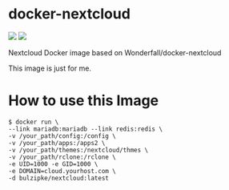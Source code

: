 # docker-nextcloud
[![](https://images.microbadger.com/badges/version/bulzipke/nextcloud.svg)](https://microbadger.com/images/bulzipke/nextcloud) [![](https://images.microbadger.com/badges/image/bulzipke/nextcloud.svg)](https://microbadger.com/images/bulzipke/nextcloud)

Nextcloud Docker image based on Wonderfall/docker-nextcloud

This image is just for me.

# How to use this Image
```console
$ docker run \
--link mariadb:mariadb --link redis:redis \
-v /your_path/config:/config \
-v /your_path/apps:/apps2 \
-v /your_path/themes:/nextcloud/thmes \
-v /your_path/rclone:/rclone \
-e UID=1000 -e GID=1000 \
-e DOMAIN=cloud.yourhost.com \
-d bulzipke/nextcloud:latest
```


